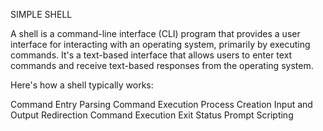 SIMPLE SHELL

A shell is a command-line interface (CLI) program that provides a user interface for interacting with an operating system, primarily by executing commands. It's a text-based interface that allows users to enter text commands and receive text-based responses from the operating system.

Here's how a shell typically works:

Command Entry
Parsing
Command Execution
Process Creation
Input and Output Redirection
Command Execution
Exit Status
Prompt
Scripting
